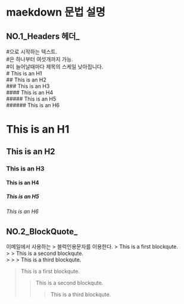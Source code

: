 # maekdown 문법 설명
## NO.1_Headers 헤더_
#으로 시작하는 텍스트.<br>
#은 하나부터 여섯개까지 가능.<br>
#이 늘어날때마다 제목의 스케일 낮아집니다.<br>
\# This is an H1<br>
\## This is an H2<br>
\### This is an H3<br>
\#### This is an H4<br>
\##### This is an H5<br>
\###### This is an H6<br>
# This is an H1
## This is an H2
### This is an H3
#### This is an H4
##### This is an H5
###### This is an H6
## NO.2_BlockQuote_
이메일에서 사용하는 > 블럭인용문자를 이용한다.
\> This is a first blockqute.<br>
\>	> This is a second blockqute.<br>
\>	>	> This is a third blockqute.<br>
> This is a first blockqute.
>	> This is a second blockqute.
>	>	> This is a third blockqute.
